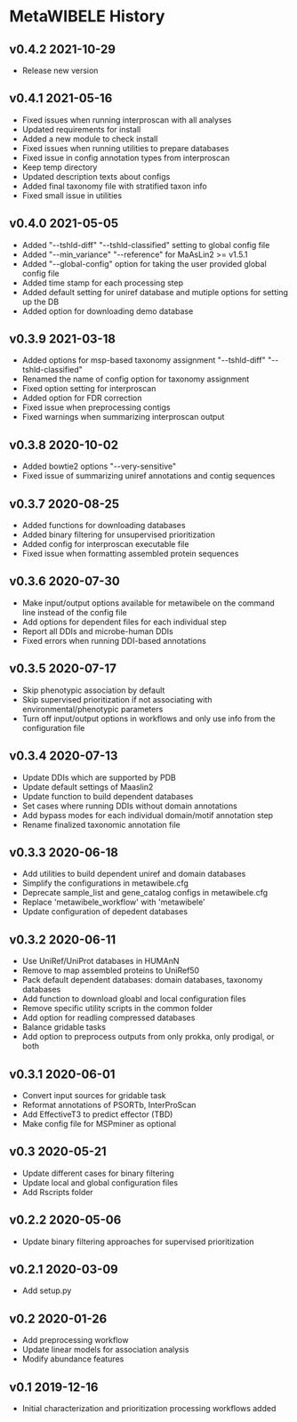 
# MetaWIBELE History #

## v0.4.2 2021-10-29 ##
* Release new version

## v0.4.1 2021-05-16 ##
* Fixed issues when running interproscan with all analyses
* Updated requirements for install
* Added a new module to check install
* Fixed issues when running utilities to prepare databases
* Fixed issue in config annotation types from interproscan
* Keep temp directory
* Updated description texts about configs
* Added final taxonomy file with stratified taxon info
* Fixed small issue in utilities

## v0.4.0 2021-05-05 ##
* Added "--tshld-diff" "--tshld-classified" setting to global config file
* Added "--min_variance" "--reference" for MaAsLin2 >= v1.5.1
* Added "--global-config" option for taking the user provided global config file
* Added time stamp for each processing step
* Added default setting for uniref database and mutiple options for setting up the DB
* Added option for downloading demo database

## v0.3.9 2021-03-18 ##
* Added options for msp-based taxonomy assignment "--tshld-diff" "--tshld-classified"
* Renamed the name of config option for taxonomy assignment
* Fixed option setting for interproscan
* Added option for FDR correction
* Fixed issue when preprocessing contigs
* Fixed warnings when summarizing interproscan output

## v0.3.8 2020-10-02 ##
* Added bowtie2 options "--very-sensitive"
* Fixed issue of summarizing uniref annotations and contig sequences

## v0.3.7 2020-08-25 ##
* Added functions for downloading databases
* Added binary filtering for unsupervised prioritization
* Added config for interproscan executable file
* Fixed issue when formatting assembled protein sequences

## v0.3.6 2020-07-30 ##
* Make input/output options available for metawibele on the command line instead of the config file
* Add options for dependent files for each individual step
* Report all DDIs and microbe-human DDIs
* Fixed errors when running DDI-based annotations

## v0.3.5 2020-07-17 ##
* Skip phenotypic association by default
* Skip supervised prioritization if not associating with environmental/phenotypic parameters
* Turn off input/output options in workflows and only use info from the configuration file

## v0.3.4 2020-07-13 ##
* Update DDIs which are supported by PDB
* Update default settings of Maaslin2
* Update function to build dependent databases
* Set cases where running DDIs without domain annotations
* Add bypass modes for each individual domain/motif annotation step
* Rename finalized taxonomic annotation file

## v0.3.3 2020-06-18 ##
* Add utilities to build dependent uniref and domain databases
* Simplify the configurations in metawibele.cfg
* Deprecate sample_list and gene_catalog configs in metawibele.cfg
* Replace 'metawibele_workflow' with 'metawibele'
* Update configuration of depedent databases

## v0.3.2 2020-06-11 ##
* Use UniRef/UniProt databases in HUMAnN
* Remove to map assembled proteins to UniRef50
* Pack default dependent databases: domain databases, taxonomy databases
* Add function to download gloabl and local configuration files
* Remove specific utility scripts in the common folder
* Add option for readling compressed databases
* Balance gridable tasks
* Add option to preprocess outputs from only prokka, only prodigal, or both

## v0.3.1 2020-06-01 ##
* Convert input sources for gridable task
* Reformat annotations of PSORTb, InterProScan
* Add EffectiveT3 to predict effector (TBD)
* Make config file for MSPminer as optional

## v0.3 2020-05-21 ##
* Update different cases for binary filtering
* Update local and global configuration files
* Add Rscripts folder

## v0.2.2 2020-05-06 ##
* Update binary filtering approaches for supervised prioritization

## v0.2.1 2020-03-09 ##
* Add setup.py

## v0.2 2020-01-26 ##
* Add preprocessing workflow
* Update linear models for association analysis
* Modify abundance features

## v0.1 2019-12-16 ##
* Initial characterization and prioritization processing workflows added
